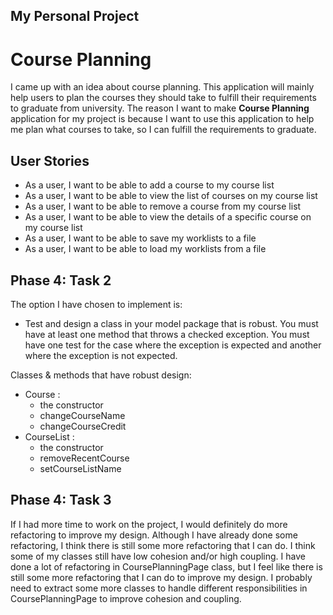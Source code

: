 My Personal Project
-------------------

Course Planning
===============

I came up with an idea about course planning. This application will mainly help users to plan the courses they
should take to fulfill their requirements to graduate from university. The reason I want to make **Course Planning** 
application for my project is because I want to use this application to help me plan what courses to take, so
I can fulfill the requirements to graduate.

User Stories
------------
- As a user, I want to be able to add a course to my course list 
- As a user, I want to be able to view the list of courses on my course list
- As a user, I want to be able to remove a course from my course list
- As a user, I want to be able to view the details of a specific course on my course list
- As a user, I want to be able to save my worklists to a file
- As a user, I want to be able to load my worklists from a file

Phase 4: Task 2
---------------
The option I have chosen to implement is:
- Test and design a class in your model package that is robust.  You must have at least one method that throws a checked 
exception.  You must have one test for the case where the exception is expected and another where the exception 
is not expected.
  
Classes & methods that have robust design:
- Course :
    - the constructor
    - changeCourseName
    - changeCourseCredit
- CourseList :
    - the constructor
    - removeRecentCourse
    - setCourseListName
    
Phase 4: Task 3
---------------
If I had more time to work on the project, I would definitely do more refactoring to improve my design. Although I have 
already done some refactoring, I think there is still some more refactoring that I can do. I think some of my classes 
still have low cohesion and/or high coupling. I have done a lot of refactoring in CoursePlanningPage class, but I feel 
like there is still some more refactoring that I can do to improve my design. I probably need to extract some more
classes to handle different responsibilities in CoursePlanningPage to improve cohesion and coupling.
